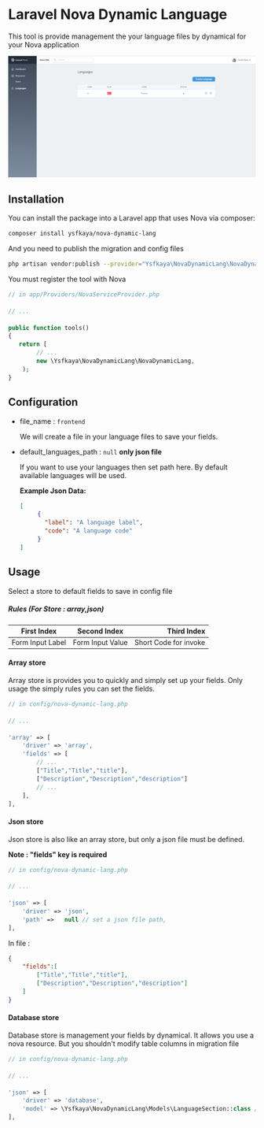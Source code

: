 # Laravel Nova Dynamic Language

This tool is provide management the your language files by dynamical for your Nova application

![Dashboard index page](screenshot.png)

## Installation

You can install the package into a Laravel app that uses Nova via composer:

```bash
composer install ysfkaya/nova-dynamic-lang
```

And you need to publish the migration and config files

```bash
php artisan vendor:publish --provider="Ysfkaya\NovaDynamicLang\NovaDynamicLangProvider"
```

You must register the tool with Nova

```php
// in app/Providers/NovaServiceProvider.php

// ...

public function tools()
{
   return [
        // ...
        new \Ysfkaya\NovaDynamicLang\NovaDynamicLang,
    );
}
```

## Configuration

- file_name : `frontend`

    We will create a file in your language files to save your fields.

- default_languages_path : `null` **only json file**

    If you want to use your languages then set path here. By default available languages will be used.

    **Example Json Data:**

    ```json
    [
         {
           "label": "A language label",
           "code": "A language code"
         }
    ]
    ```


## Usage

Select a store to default fields to save in config file


##### Rules (For Store : array,json)

| First Index | Second Index | Third Index |
| ------------- |:-------------:| -----:|
| Form Input Label | Form Input Value | Short Code for invoke |

#### Array store

Array store is provides you to quickly and simply set up your fields. Only usage the simply rules you can set the fields.

```php
// in config/nova-dynamic-lang.php

// ...

'array' => [
    'driver' => 'array',
    'fields' => [
        // ...
        ["Title","Title","title"],
        ["Description","Description","description"]
        // ...
    ],
],
```

#### Json store

Json store is also like an array store, but only a json file must be defined.

 **Note : "fields" key is required**


```php
// in config/nova-dynamic-lang.php

// ...

'json' => [
    'driver' => 'json',
    'path' =>   null // set a json file path,
],
```
In file :

```json
{
    "fields":[
        ["Title","Title","title"],
        ["Description","Description","description"]
    ]
}
```
#### Database store

Database store is management your fields by dynamical. It allows you use a nova resource. But you shouldn't modify table columns in migration file

```php
// in config/nova-dynamic-lang.php

// ...

'json' => [
    'driver' => 'database',
    'model' => \Ysfkaya\NovaDynamicLang\Models\LanguageSection::class // or you may use model instance of this model,
],
```






